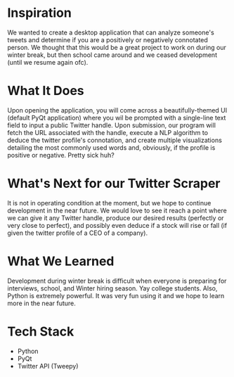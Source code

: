 # Inspiration
We wanted to create a desktop application that can analyze someone's tweets and determine if you are a positively or negatively connotated person. We thought that this would be a great project to work on during our winter break, but then school came around and we ceased development (until we resume again ofc).

# What It Does
Upon opening the application, you will come across a beautifully-themed UI (default PyQt application) where you wil be prompted with a single-line text field to input a public Twitter handle. Upon submission, our program will fetch the URL associated with the handle, execute a NLP algorithm to deduce the twitter profile's connotation, and create multiple visualizations detailing the most commonly used words and, obviously, if the profile is positive or negative. Pretty sick huh?

# What's Next for our Twitter Scraper
It is not in operating condition at the moment, but we hope to continue development in the near future. We would love to see it reach a point where we can give it any Twitter handle, produce our desired results (perfectly or very close to perfect), and possibly even deduce if a stock will rise or fall (if given the twitter profile of a CEO of a company).

# What We Learned
Development during winter break is difficult when everyone is preparing for interviews, school, and Winter hiring season. Yay college students. Also, Python is extremely powerful. It was very fun using it and we hope to learn more in the near future.

# Tech Stack
- Python
- PyQt
- Twitter API (Tweepy)
